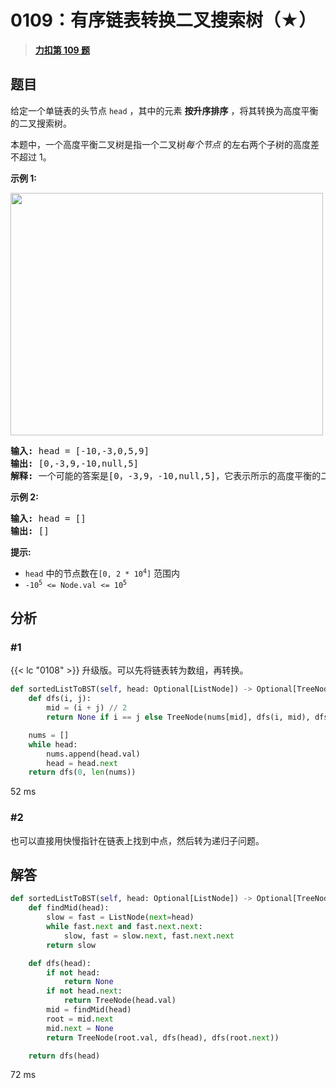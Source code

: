 # 0109：有序链表转换二叉搜索树（★）


> <u>**[力扣第 109 题](https://leetcode.cn/problems/convert-sorted-list-to-binary-search-tree/)**</u>

## 题目

<p>给定一个单链表的头节点  <code>head</code> ，其中的元素 <strong>按升序排序</strong> ，将其转换为高度平衡的二叉搜索树。</p>

<p>本题中，一个高度平衡二叉树是指一个二叉树<em>每个节点 </em>的左右两个子树的高度差不超过 1。</p>



<p><strong>示例 1:</strong></p>

<p><img src="https://assets.leetcode.com/uploads/2020/08/17/linked.jpg" style="height: 388px; width: 500px;" /></p>

<pre>
<strong>输入:</strong> head = [-10,-3,0,5,9]
<strong>输出:</strong> [0,-3,9,-10,null,5]
<strong>解释:</strong> 一个可能的答案是[0，-3,9，-10,null,5]，它表示所示的高度平衡的二叉搜索树。
</pre>

<p><strong>示例 2:</strong></p>

<pre>
<strong>输入:</strong> head = []
<strong>输出:</strong> []
</pre>



<p><strong>提示:</strong></p>

<ul>
<li><code>head</code> 中的节点数在<code>[0, 2 * 10<sup>4</sup>]</code> 范围内</li>
<li><code>-10<sup>5</sup> &lt;= Node.val &lt;= 10<sup>5</sup></code></li>
</ul>


## 分析

### #1

{{< lc "0108" >}} 升级版。可以先将链表转为数组，再转换。 

```python
def sortedListToBST(self, head: Optional[ListNode]) -> Optional[TreeNode]:
    def dfs(i, j):
        mid = (i + j) // 2
        return None if i == j else TreeNode(nums[mid], dfs(i, mid), dfs(mid + 1, j))

    nums = []
    while head:
        nums.append(head.val)
        head = head.next
    return dfs(0, len(nums))
```
52 ms

### #2

也可以直接用快慢指针在链表上找到中点，然后转为递归子问题。

## 解答

```python
def sortedListToBST(self, head: Optional[ListNode]) -> Optional[TreeNode]:
    def findMid(head):
        slow = fast = ListNode(next=head)
        while fast.next and fast.next.next:
            slow, fast = slow.next, fast.next.next
        return slow

    def dfs(head):
        if not head:
            return None
        if not head.next:
            return TreeNode(head.val)
        mid = findMid(head)
        root = mid.next
        mid.next = None
        return TreeNode(root.val, dfs(head), dfs(root.next))

    return dfs(head)
```
72 ms


